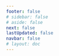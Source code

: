 ```yaml
---
footer: false
# sidebar: false
# aside: false
next: false
lastUpdated: false
navbar: false
# layout: doc
---
```


<script setup>
const chatPrompts = [
  // خدمات کسب و کار (بلوک اول)
  { id: "1", text: "ثبت شرکت در امارات", category: "business" },
  { id: "2", text: "راه‌اندازی شرکت Mainland", category: "business" },
  { id: "3", text: "ثبت شرکت در Free Zone", category: "business" },
  { id: "4", text: "تأسیس شرکت Offshore", category: "business" },
  { id: "5", text: "ویزای فریلنسری امارات", category: "business" },
  { id: "6", text: "مجوز تجاری دبی", category: "business" },
  { id: "7", text: "الزامات مجوز تجاری امارات", category: "business" },
  { id: "23", text: "راه‌اندازی کسب و کار در امارات", category: "business" },
  { id: "24", text: "مناطق آزاد دبی", category: "business" },
  { id: "25", text: "ثبت شرکت در امارات", category: "business" },
  { id: "26", text: "ویزای فریلنسری امارات", category: "business" },
  
  // ویزا و مهاجرت
  { id: "8", text: "درخواست Golden Visa امارات", category: "visa" },
  { id: "9", text: "ویزای کار امارات", category: "visa" },
  { id: "10", text: "اسپانسرشیپ ویزای خانوادگی در امارات", category: "visa" },
  { id: "11", text: "الزامات آزمایش پزشکی ویزا", category: "visa" },
  { id: "12", text: "فرآیند ویزای اقامت امارات", category: "visa" },
  { id: "27", text: "شرایط ویزای امارات", category: "visa" },
  
  // حقوقی و اسناد
  { id: "13", text: "درخواست Emirates ID", category: "legal" },
  { id: "14", text: "تصدیق مدارک امارات", category: "legal" },
  { id: "15", text: "وکالتنامه در امارات", category: "legal" },
  { id: "16", text: "بررسی قرارداد تجاری امارات", category: "legal" },
  { id: "40", text: "تمدید Emirates ID", category: "legal" },
  
  // خدمات مالی
  { id: "17", text: "حساب بانکی شرکتی امارات", category: "finance" },
  { id: "18", text: "ثبت مالیاتی امارات (VAT)", category: "finance" },
  { id: "19", text: "خدمات حسابداری در امارات", category: "finance" },
  { id: "20", text: "مقررات اقتصادی امارات", category: "finance" },
  { id: "41", text: "خدمات بانکی امارات", category: "finance" },
  
  // املاک و خدمات
  { id: "21", text: "سرمایه‌گذاری ملکی در امارات", category: "property" },
  { id: "22", text: "اجاره دفتر کار در دبی", category: "property" },

  // بهداشت و درمان
  { id: "47", text: "بیمه درمانی امارات", category: "healthcare" },
  { id: "48", text: "بهترین بیمارستان‌های دبی", category: "healthcare" },
  { id: "49", text: "چکاپ پزشکی امارات", category: "healthcare" },
  
  // گردشگری و تفریحات
  { id: "28", text: "جاذبه‌های گردشگری دبی", category: "travel" },
  { id: "29", text: "Expo City دبی", category: "attractions" },
  { id: "30", text: "بلیط Dubai Frame", category: "attractions" },
  { id: "31", text: "بلیط برج خلیفه", category: "attractions" },
  { id: "32", text: "موزه آینده", category: "attractions" },
  { id: "33", text: "لوور ابوظبی", category: "attractions" },
  { id: "34", text: "فراری ورلد ابوظبی", category: "attractions" },
  { id: "35", text: "خرید در دبی مال", category: "shopping" },
]
</script>

<AIChat :prompts="chatPrompts" />
